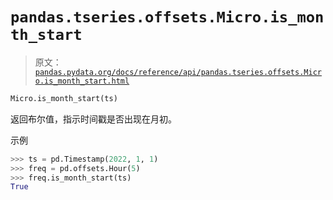 # `pandas.tseries.offsets.Micro.is_month_start`

> 原文：[`pandas.pydata.org/docs/reference/api/pandas.tseries.offsets.Micro.is_month_start.html`](https://pandas.pydata.org/docs/reference/api/pandas.tseries.offsets.Micro.is_month_start.html)

```py
Micro.is_month_start(ts)
```

返回布尔值，指示时间戳是否出现在月初。

示例

```py
>>> ts = pd.Timestamp(2022, 1, 1)
>>> freq = pd.offsets.Hour(5)
>>> freq.is_month_start(ts)
True 
```
